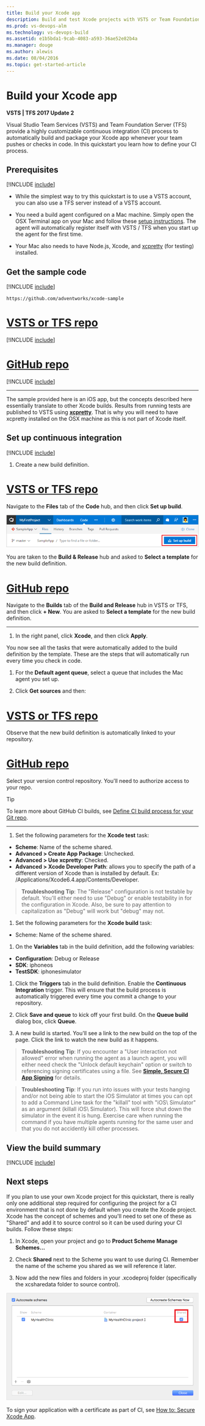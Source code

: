 ```yaml
---
title: Build your Xcode app
description: Build and test Xcode projects with VSTS or Team Foundation Server
ms.prod: vs-devops-alm
ms.technology: vs-devops-build
ms.assetid: e1b5bda1-9cab-4083-a593-36ae52e82b4a
ms.manager: douge
ms.author: alewis
ms.date: 08/04/2016
ms.topic: get-started-article
---
```


# Build your Xcode app

**VSTS | TFS 2017 Update 2**

Visual Studio Team Services (VSTS) and Team Foundation Server (TFS) provide a highly customizable continuous integration (CI) process to automatically build and package your Xcode app whenever your team pushes or checks in code. In this quickstart you learn how to define your CI process.

## Prerequisites

[!INCLUDE [include](../../_shared/ci-cd-prerequisites-vsts.md)]

* While the simplest way to try this quickstart is to use a VSTS account, you can also use a TFS server instead of a VSTS account.

* You need a build agent configured on a Mac machine. Simply open the OSX Terminal app on your Mac and follow these [setup instructions](../../actions/agents/v2-osx.md). The agent will automatically register itself with VSTS / TFS when you start up the agent for the first time.

* Your Mac also needs to have Node.js, Xcode, and [xcpretty](https://github.com/supermarin/xcpretty) (for testing) installed.

## Get the sample code

[!INCLUDE [include](../_shared/get-sample-code-intro.md)]

```
https://github.com/adventworks/xcode-sample
```

# [VSTS or TFS repo](#tab/vsts)

[!INCLUDE [include](../_shared/get-sample-code-vsts-tfs-2017-update-2.md)]

# [GitHub repo](#tab/github)

[!INCLUDE [include](../_shared/get-sample-code-github.md)]

---

The sample provided here is an iOS app, but the concepts described here essentially translate to other Xcode builds. Results from running tests are published to VSTS using **[xcpretty](https://github.com/supermarin/xcpretty)**. That is why you will need to have xcpretty installed on the OSX machine as this is not part of Xcode itself.

## Set up continuous integration

[!INCLUDE [include](../../_shared/ci-quickstart-intro.md)]

1. Create a new build definition.

 # [VSTS or TFS repo](#tab/vsts)

 Navigate to the **Files** tab of the **Code** hub, and then click **Set up build**.

 ![Screenshot showing button to set up build for a repository](../_shared/_img/set-up-first-build-from-code-hub.png)

 You are taken to the **Build & Release** hub and asked to **Select a template** for the new build definition.

 # [GitHub repo](#tab/github)

 Navigate to the **Builds** tab of the **Build and Release** hub in VSTS or TFS, and then click **+ New**. You are asked to **Select a template** for the new build definition.

 ---

1. In the right panel, click **Xcode**, and then click **Apply**.

 You now see all the tasks that were automatically added to the build definition by the template. These are the steps that will automatically run every time you check in code.

1. For the **Default agent queue**, select a queue that includes the Mac agent you set up.

1. Click **Get sources** and then:

 # [VSTS or TFS repo](#tab/vsts)

 Observe that the new build definition is automatically linked to your repository.

 # [GitHub repo](#tab/github)

 Select your version control repository. You'll need to authorize access to your repo.

 > [!TIP]
 > To learn more about GitHub CI builds, see [Define CI build process for your Git repo](../../actions/ci-build-git.md).

 ---

1. Set the following parameters for the **Xcode test** task:

  * **Scheme**: Name of the scheme shared.
  * **Advanced &gt; Create App Package**: Unchecked.
  * **Advanced &gt; Use xcpretty**: Checked.
  * **Advanced &gt; Xcode Developer Path**: allows you to specify the path of a different version of Xcode than is installed by default. Ex: /Applications/Xcode6.4.app/Contents/Developer.

  > **Troubleshooting Tip**: The "Release" configuration is not testable by default. You'll either need to use "Debug" or enable testability in for the configuration in Xcode. Also, be sure to pay attention to capitalization as "Debug" will work but "debug" may not.

1. Set the following parameters for the **Xcode build** task:

 * Scheme: Name of the scheme shared.

1. On the **Variables** tab in the build definition, add the following variables:

 * **Configuration**: Debug or Release
 * **SDK**: iphoneos
 * **TestSDK**: iphonesimulator

1. Click the **Triggers** tab in the build definition. Enable the **Continuous Integration** trigger. This will ensure that the build process is automatically triggered every time you commit a change to your repository.

1. Click **Save and queue** to kick off your first build. On the **Queue build** dialog box, click **Queue**.

1. A new build is started. You'll see a link to the new build on the top of the page. Click the link to watch the new build as it happens.

 > **Troubleshooting Tip**: If you encounter a "User interaction not allowed" error when running the agent as a launch agent, you will either need check the "Unlock default keychain" option or switch to referencing signing certificates using a file. See **[Simple, Secure CI App Signing](secure-certs.md)** for details.

 > **Troubleshooting Tip**: If you run into issues with your tests hanging and/or not being able to start the iOS Simulator at times you can opt to add a Command Line task for the "killall" tool with "iOS\ Simulator" as an argument (killall iOS\ Simulator). This will force shut down the simulator in the event it is hung. Exercise care when running the command if you have multiple agents running for the same user and that you do not accidently kill other processes.   


## View the build summary

[!INCLUDE [include](../_shared/view-build-summary.md)]

## Next steps

If you plan to use your own Xcode project for this quickstart, there is really only one additional step required for configuring the project for a CI environment that is not done by default when you create the Xcode project. Xcode has the concept of schemes and you'll need to set one of these as "Shared" and add it to source control so it can be used during your CI builds.  Follow these steps:

1. In Xcode, open your project and go to **Product Scheme Manage Schemes...**

2. Check **Shared** next to the Scheme you want to use during CI. Remember the name of the scheme you shared as we will reference it later.

3. Now add the new files and folders in your .xcodeproj folder (specifically the xcsharedata folder to source control).

 ![Shared Scheme](_img/xcode-ios/xcode-1.png)

To sign your application with a certificate as part of CI, see [How to: Secure Xcode App](secure-certs.md).
